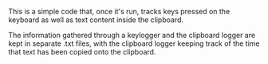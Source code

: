 This is a simple code that, once it's run, tracks keys pressed on the keyboard as well as text content inside the clipboard.


The information gathered through a keylogger and the clipboard logger are kept in separate .txt files, with the clipboard logger
keeping track of the time that text has been copied onto the clipboard.
